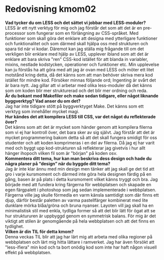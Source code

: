 ---
---
Redovisning kmom02
=========================

**Vad tycker du om LESS och det sättet vi jobbar med LESS-moduler?**  
LESS är ett nytt verktyg för mig och jag förstår det som att det är en pre-processor som fungerar som en förlängning av CSS-språket. Med funktioner som skall göra det enklare att designa med ytterligare funktioner och funktionalitet och som därmed skall hjälpa oss med strukturen och spara tid när vi kodar. Däremot kan jag ställa mig frågande till om det verkligen blir enklare med hjälp av LESS, upplever ibland som att det är enklare att bara skriva "ren" CSS-kod istället för att blanda in variabler, mixins, nestlade kodstycken, operationer och funktioner etc. Min upplevelse kan ju förstås ha att göra med att jag är ovan med LESS och möter ett litet motstånd kring detta, då det känns som att man behöver skriva mera kod istället för mindre kod. Försöker minnas följande ord; Ingenting är svårt det är bara nytt. Jag gillar att vi arbetar med olika less-moduler då det känns som om koden blir mer strukturerad och det blir mer ordning och reda.
<br>
**Är du bekant med Makefiler och make sedan tidigare, eller något liknande byggverktyg? Vad anser du om det?**  
Jag har inte tidigare stött på byggverktyget Make. Det känns som ett verktyg som innehåller mycket magi.
<br>
**Hur kändes det att kompilera LESS till CSS, var det något du reflekterade över?**  
Det känns som att det är mycket som händer genom att kompilera filerna som vi ej har kontroll över, det bara sker av sig självt. Jag förstår att det är mycket programmering bakom detta så att det skall fungera smidigt för oss studenter och att koden komprimeras i en del av filerna. Då jag ej har varit med och byggt upp kod-strukturen så reflekterar jag givetvis i hur allt hänger ihopoch vilken fil som är "början" på koden osv. <br>
**Kommentera ditt tema, hur kan man beskriva dess design och hade du några planer på “design” när du byggde ditt tema?**  
Jag är inte klar ännu med min design men tänker att jag skall ge det tid att gro i varje kursmoment och därmed inte göra hela designen färdig på en gång, basen är på plats i detta kursmoment vilket känns tryggt och bra. Jag började med att fundera kring färgerna för webbplatsen och skapade en egen färgpalett i photoshop som jag sedan implementerade i webbplatsen. Färgerna ville jag skulle förmedla en varm känsla samtidigt som där finns ett djup, därför består paletten av varma pastellfärger kombinerat med lite dunklare mörka blåa/gröna och bruna nyanser. Layoten vill jag skall ha en minimalistisk stil med enkla, tydliga former så att det blir lätt för ögat att se hur struktururen är uppbyggd genom en symmetrisk balans. För mig är det viktigt att stilen är genomgående på hela webbplatsen och att det finns en tydlighet. <br>
**Vilken är din TIL för detta kmom?**  
Denna veckas TIL blir att jag har lärt mig att arbeta med olika regioner på webbplatsen och lärt mig hitta lättare i ramverket. Jag har även försökt att "less-ifiera" min kod och ta bort onödig kod som inte har haft någon visuell effekt på webbplatsen.
